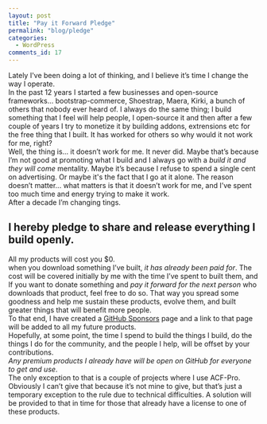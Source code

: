 ```yaml
---
layout: post
title: "Pay it Forward Pledge"
permalink: "blog/pledge"
categories:
  - WordPress
comments_id: 17
---
```


Lately I've been doing a lot of thinking, and I believe it’s time I change the way I operate.  
In the past 12 years I started a few businesses and open-source frameworks... bootstrap-commerce, Shoestrap, Maera, Kirki, a bunch of others that nobody ever heard of. I always do the same thing; I build something that I feel will help people, I open-source it and then after a few couple of years I try to monetize it by building addons, extrensions etc for the free thing that I built. It has worked for others so why would it not work for me, right?  
Well, the thing is... it doesn’t work for me. It never did. Maybe that’s because I’m not good at promoting what I build and I always go with a _build it and they will come_ mentality. Maybe it’s because I refuse to spend a single cent on advertising. Or maybe it's the fact that I go at it alone. The reason doesn’t matter... what matters is that it doesn’t work for me, and I’ve spent too much time and energy trying to make it work.  
After a decade I’m changing tings.

## I hereby pledge to share and release everything I build openly.

All my products will cost you $0.  
when you download something I’ve built, *it has already been paid for*. The cost will be covered initially by me with the time I’ve spent to built them, and If you want to donate something and *pay it forward for the next person* who downloads that product, feel free to do so. That way you spread some goodness and help me sustain these products, evolve them, and built greater things that will benefit more people.  
To that end, I have created a [GitHub Sponsors](https://github.com/sponsors/aristath) page and a link to that page will be added to all my future products.  
Hopefully, at some point, the time I spend to build the things I build, do the things I do for the community, and the people I help, will be offset by your contributions.  
*Any premium products I already have will be open on GitHub for everyone to get and use*.  
The only exception to that is a couple of projects where I use ACF-Pro. Obviously I can’t give that because it’s not mine to give, but that’s just a temporary exception to the rule due to technical difficulties. A solution will be provided to that in time for those that already have a license to one of these products.
